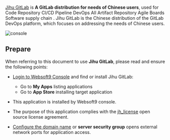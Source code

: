 [Jihu GitLab](https://gitlab.cn/) is **A GitLab distribution for needs of Chinese users**, used for Code Repository CI/CD Pipeline DevOps All Artifact Repository Agile Boards Software supply chain . Jihu GitLab is the Chinese distribution of the GitLab DevOps platform, which focuses on addressing the needs of Chinese users.


![console](https://libs.websoft9.com/Websoft9/DocsPicture/zh/gitlab/jihu-gitlab-gui-websoft9.png)


## Prepare

When referring to this document to use **Jihu GitLab**, please read and ensure the following points:

- [Login to Websoft9 Console](./login-console) and find or install Jihu GitLab:
  - Go to **My Apps** listing applications 
  - Go to **App Store** installing target application

- This application is installed by Websoft9 console.


- The purpose of this application complies with the [jh_license](https://gitlab.com/gitlab-jh/gitlab/-/blob/main-jh/jh/LICENSE) open source license agreement.


- [Configure the domain name](./domain-set) or **server security group** opens external network ports for application access.